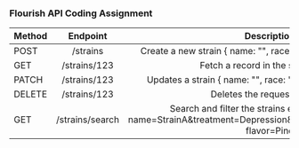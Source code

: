 ### Flourish API Coding Assignment

| Method        | Endpoint          | Description
| ------------- |:-------------:|:-----------:|
| POST      | /strains      |  Create a new strain { name: "", race: "", flavors: [], effects: [] } |
| GET      | /strains/123 |  Fetch a record in the strains table |
| PATCH | /strains/123      |  Updates a strain { name: "", race: "", flavors: [], effects: [] }  |
| DELETE      | /strains/123 |  Deletes the requested strain |
| GET     | /strains/search    |  Search and filter the strains e.g. strains/search?name=StrainA&treatment=Depression&effect=Sleepy&race=indica?flavor=Pine |
